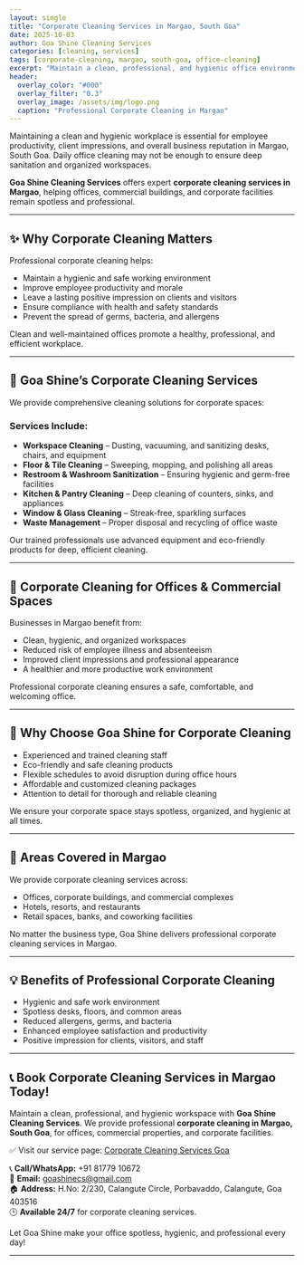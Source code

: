 ```yaml
---
layout: single
title: "Corporate Cleaning Services in Margao, South Goa"
date: 2025-10-03
author: Goa Shine Cleaning Services
categories: [cleaning, services]
tags: [corporate-cleaning, margao, south-goa, office-cleaning]
excerpt: "Maintain a clean, professional, and hygienic office environment with Goa Shine’s corporate cleaning services in Margao, South Goa."
header:
  overlay_color: "#000"
  overlay_filter: "0.3"
  overlay_image: /assets/img/logo.png
  caption: "Professional Corporate Cleaning in Margao"
---
```


Maintaining a clean and hygienic workplace is essential for employee productivity, client impressions, and overall business reputation in Margao, South Goa. Daily office cleaning may not be enough to ensure deep sanitation and organized workspaces.  

**Goa Shine Cleaning Services** offers expert **corporate cleaning services in Margao**, helping offices, commercial buildings, and corporate facilities remain spotless and professional.

---

## ✨ Why Corporate Cleaning Matters
Professional corporate cleaning helps:  
- Maintain a hygienic and safe working environment  
- Improve employee productivity and morale  
- Leave a lasting positive impression on clients and visitors  
- Ensure compliance with health and safety standards  
- Prevent the spread of germs, bacteria, and allergens  

Clean and well-maintained offices promote a healthy, professional, and efficient workplace.

---

## 🌟 Goa Shine’s Corporate Cleaning Services
We provide comprehensive cleaning solutions for corporate spaces:

### Services Include:
- **Workspace Cleaning** – Dusting, vacuuming, and sanitizing desks, chairs, and equipment  
- **Floor & Tile Cleaning** – Sweeping, mopping, and polishing all areas  
- **Restroom & Washroom Sanitization** – Ensuring hygienic and germ-free facilities  
- **Kitchen & Pantry Cleaning** – Deep cleaning of counters, sinks, and appliances  
- **Window & Glass Cleaning** – Streak-free, sparkling surfaces  
- **Waste Management** – Proper disposal and recycling of office waste  

Our trained professionals use advanced equipment and eco-friendly products for deep, efficient cleaning.

---

## 🏢 Corporate Cleaning for Offices & Commercial Spaces
Businesses in Margao benefit from:  
- Clean, hygienic, and organized workspaces  
- Reduced risk of employee illness and absenteeism  
- Improved client impressions and professional appearance  
- A healthier and more productive work environment  

Professional corporate cleaning ensures a safe, comfortable, and welcoming office.

---

## 🚿 Why Choose Goa Shine for Corporate Cleaning
- Experienced and trained cleaning staff  
- Eco-friendly and safe cleaning products  
- Flexible schedules to avoid disruption during office hours  
- Affordable and customized cleaning packages  
- Attention to detail for thorough and reliable cleaning  

We ensure your corporate space stays spotless, organized, and hygienic at all times.

---

## 📍 Areas Covered in Margao
We provide corporate cleaning services across:  
- Offices, corporate buildings, and commercial complexes  
- Hotels, resorts, and restaurants  
- Retail spaces, banks, and coworking facilities  

No matter the business type, Goa Shine delivers professional corporate cleaning services in Margao.

---

## 💡 Benefits of Professional Corporate Cleaning
- Hygienic and safe work environment  
- Spotless desks, floors, and common areas  
- Reduced allergens, germs, and bacteria  
- Enhanced employee satisfaction and productivity  
- Positive impression for clients, visitors, and staff  

---

## 📞 Book Corporate Cleaning Services in Margao Today!
Maintain a clean, professional, and hygienic workspace with **Goa Shine Cleaning Services**. We provide professional **corporate cleaning in Margao, South Goa**, for offices, commercial properties, and corporate facilities.  

✅ Visit our service page: [Corporate Cleaning Services Goa](https://www.goashinecs.com/corporate-cleaning-goa.html)  

📞 **Call/WhatsApp:** +91 81779 10672  
📧 **Email:** goashinecs@gmail.com  
🏠 **Address:** H.No: 2/230, Calangute Circle, Porbavaddo, Calangute, Goa 403516  
🕒 **Available 24/7** for corporate cleaning services.  

Let Goa Shine make your office spotless, hygienic, and professional every day!  

---
